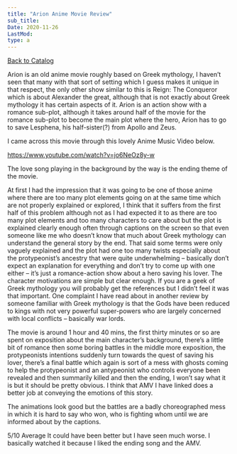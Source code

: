 ```yaml
---
title: "Arion Anime Movie Review"
sub_title:
Date: 2020-11-26
LastMod:
type: a
---
```


[Back to Catalog](https://otaking.xyz/index.html)

Arion is an old anime movie roughly based on Greek mythology, I haven’t seen that many with that sort of setting which I guess makes it unique in that respect, the only other show similar to this is Reign: The Conqueror which is about Alexander the great, although that is not exactly about Greek mythology it has certain aspects of it. Arion is an action show with a romance sub-plot, although it takes around half of the movie for the romance sub-plot to become the main plot where the hero, Arion has to go to save Lesphena, his half-sister(?) from Apollo and Zeus.

I came across this movie through this lovely Anime Music Video below.

https://www.youtube.com/watch?v=jo6NeOz8y-w

The love song playing in the background by the way is the ending theme of the movie.

At first I had the impression that it was going to be one of those anime where there are too many plot elements going on at the same time which are not properly explained or explored, I think that it suffers from the first half of this problem although not as I had expected it to as there are too many plot elements and too many characters to care about but the plot is explained clearly enough often through captions on the screen so that even someone like me who doesn’t know that much about Greek mythology can understand the general story by the end. That said some terms were only vaguely explained and the plot had one too many twists especially about the protypeonist’s ancestry that were quite underwhelming – basically don’t expect an explanation for everything and don’t try to come up with one either – it’s just a romance-action show about a hero saving his lover. The character motivations are simple but clear enough. If you are a geek of Greek mythology you will probably get the references but I didn’t feel it was that important. One complaint I have read about in another review by someone familiar with Greek mythology is that the Gods have been reduced to kings with not very powerful super-powers who are largely concerned with local conflicts – basically war lords.

The movie is around 1 hour and 40 mins, the first thirty minutes or so are spent on exposition about the main character’s background, there’s a little bit of romance then some boring battles in the middle more exposition, the protypeonists intentions suddenly turn towards the quest of saving his lover, there’s a final battle which again is sort of a mess with ghosts coming to help the protypeonist and an antypeonist who controls everyone been revealed and then summarily killed and then the ending, I won’t say what it is but it should be pretty obvious. I think that AMV I have linked does a better job at conveying the emotions of this story.

The animations look good but the battles are a badly choreographed mess in which it is hard to say who won, who is fighting whom until we are informed about by the captions.

5/10 Average It could have been better but I have seen much worse. I basically watched it because I liked the ending song and the AMV.
